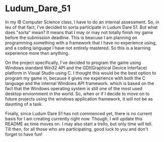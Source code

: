 # Ludum_Dare_51
  In my IB Computer Science class, I have to do an internal assessment. So, in leu of that fact, I've decided to sorta participate in Ludum Dare 51. But what does "sorta" mean? It means that I may or may not totally finish my game before the submission deadline. This is beacuse I am planning on programming something with a framework that I have no experience using, and a coding language I have not entirely mastered. So this is a learning experience more than anything.

On the project specifically, I've decided to program the game using Windows standard Win32 API and the GDI(Graphical Device Interface) platform in Visual Studio using C. I thought this would be the best option to program my game in, because it gives me experience with both the C language and the internal Windows API framework. which is based on the fact that the Windows operating system is still one of the most used desktop enviornment in the world. So, when or if I decide to move on to future projects using the windows application framework, it will not be as daunting of a task.

Finally, since Ludum Dare 51 has not commenced yet, there is no current basis for I am creating currently right now. Though, I will update this README as time moves on. I may also start a trello, but only time will tell. Till then, for all those who are participating, good luck to you and don't forget to have fun!
